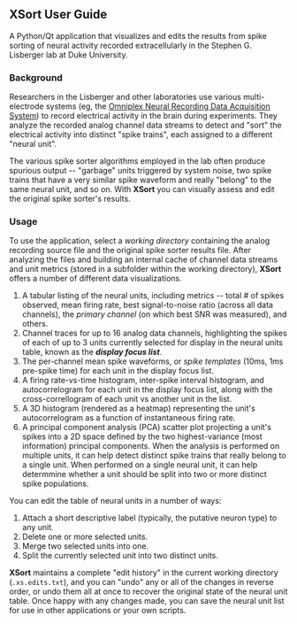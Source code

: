 ## XSort User Guide

A Python/Qt application that visualizes and edits the results from spike sorting of neural activity recorded 
extracellularly in the Stephen G. Lisberger lab at Duke University.


### Background
Researchers in the Lisberger and other laboratories use various multi-electrode systems (eg, the [Omniplex Neural 
Recording Data Acquisition System](https://plexon.com)) to record electrical activity in the brain during experiments. They analyze the
recorded analog channel data streams to detect and "sort" the electrical activity into distinct "spike trains", each
assigned to a different "neural unit".

The various spike sorter algorithms employed in the lab often produce spurious output -- "garbage" units triggered by 
system noise, two spike trains that have a very similar spike waveform and really "belong" to the same neural unit,
and so on. With **XSort** you can visually assess and edit the original spike sorter's results.

### Usage
To use the application, select a _working directory_ containing the analog recording source file and the original
spike sorter results file. After analyzing the files and building an internal cache of channel data streams and unit 
metrics (stored in a subfolder within the working directory), **XSort** offers a number of different data 
visualizations.

1. A tabular listing of the neural units, including metrics -- total # of spikes observed, mean firing rate, best
signal-to-noise ratio (across all data channels), the _primary channel_ (on which best SNR was measured), and others.
2. Channel traces for up to 16 analog data channels, highlighting the spikes of each of up to 3 units currently selected
for display in the neural units table, known as the **_display focus list_**.
3. The per-channel mean spike waveforms, or _spike templates_ (10ms, 1ms pre-spike time) for each unit in the display 
focus list.
4. A firing rate-vs-time histogram, inter-spike interval histogram, and autocorrelogram for each unit in the display 
focus list, along with the cross-correllogram of each unit vs another unit in the list.
5. A 3D histogram (rendered as a heatmap) representing the unit's autocorrelogram as a function of instantaneous 
firing rate.
6. A principal component analysis (PCA) scatter plot projecting a unit's spikes into a 2D space defined by the two 
highest-variance (most information) principal components. When the analysis is performed on multiple units, it can help
detect distinct spike trains that really belong to a single unit. When performed on a single neural unit, it can help
determmine whether a unit should be split into two or more distinct spike populations.

You can edit the table of neural units in a number of ways:
1. Attach a short descriptive label (typically, the putative neuron type) to any unit.
2. Delete one or more selected units.
3. Merge two selected units into one.
4. Split the currently selected unit into two distinct units.

**XSort** maintains a complete "edit history" in the current working directory (`.xs.edits.txt`), and you can "undo" any
or all of the changes in reverse order, or undo them all at once to recover the original state of the neural unit table. 
Once happy with any changes made, you can save the neural unit list for use in other applications or your own scripts.



